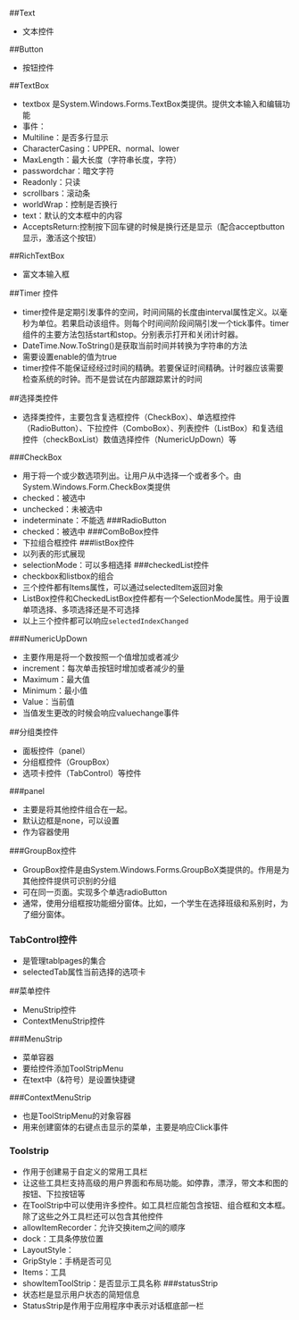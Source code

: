 ##Text
 - 文本控件

##Button
 - 按钮控件
 
##TextBox
 - textbox 是System.Windows.Forms.TextBox类提供。提供文本输入和编辑功能
 - 事件：
  - Multiline：是否多行显示
  - CharacterCasing：UPPER、normal、lower
  - MaxLength：最大长度（字符串长度，字符）
  - passwordchar：暗文字符
  - Readonly：只读
  - scrollbars：滚动条
  - worldWrap：控制是否换行
  - text：默认的文本框中的内容
  - AcceptsReturn:控制按下回车键的时候是换行还是显示（配合acceptbutton显示，激活这个按钮） 
  
##RichTextBox
 - 富文本输入框

##Timer 控件
 - timer控件是定期引发事件的空间，时间间隔的长度由interval属性定义。以毫秒为单位。若果启动该组件。则每个时间间阶段间隔引发一个tick事件。timer组件的主要方法包括start和stop。分别表示打开和关闭计时器。
 - DateTime.Now.ToString()是获取当前时间并转换为字符串的方法
 - 需要设置enable的值为true
 - timer控件不能保证经经过时间的精确。若要保证时间精确。计时器应该需要检查系统的时钟。而不是尝试在内部跟踪累计的时间
 
##选择类控件
 - 选择类控件，主要包含复选框控件（CheckBox）、单选框控件（RadioButton）、下拉控件（ComboBox）、列表控件（ListBox）和复选组控件（checkBoxList）数值选择控件（NumericUpDown）等
 
  ###CheckBox
  - 用于将一个或少数选项列出。让用户从中选择一个或者多个。由System.Windows.Form.CheckBox类提供
  - checked：被选中
  - unchecked：未被选中
  - indeterminate：不能选
 ###RadioButton
  - checked：被选中
 ###ComBoBox控件
  - 下拉组合框控件 
 ###listBox控件
  - 以列表的形式展现
  - selectionMode：可以多相选择
 ###checkedList控件
  - checkbox和listbox的组合
  - 三个控件都有Items属性，可以通过selectedItem返回对象
  - ListBox控件和CheckedListBox控件都有一个SelectionMode属性。用于设置单项选择、多项选择还是不可选择
  - 以上三个控件都可以响应`selectedIndexChanged `
  
 ###NumericUpDown
  - 主要作用是将一个数按照一个值增加或者减少
  - increment：每次单击按钮时增加或者减少的量
  - Maximum：最大值
  - Minimum：最小值
  - Value：当前值
  - 当值发生更改的时候会响应valuechange事件
 
##分组类控件
  - 面板控件（panel）
  - 分组框控件（GroupBox）
  - 选项卡控件（TabControl）等控件
  
###panel
 - 主要是将其他控件组合在一起。
 - 默认边框是none，可以设置
 - 作为容器使用 
 
 ###GroupBox控件
  - GroupBox控件是由System.Windows.Forms.GroupBoX类提供的。作用是为其他控件提供可识别的分组
  - 可在同一页面。实现多个单选radioButton
  - 通常，使用分组框按功能细分窗体。比如，一个学生在选择班级和系别时，为了细分窗体。
  
### TabControl控件
 - 是管理tablpages的集合
 - selectedTab属性当前选择的选项卡
 
##菜单控件
 - MenuStrip控件
 - ContextMenuStrip控件
 
 ###MenuStrip
 - 菜单容器
 - 要给控件添加ToolStripMenu
 - 在text中（&符号）是设置快捷键
 
 ###ContextMenuStrip
 - 也是ToolStripMenu的对象容器
 - 用来创建窗体的右键点击显示的菜单，主要是响应Click事件
 
 ### Toolstrip
 - 作用于创建易于自定义的常用工具栏
 - 让这些工具栏支持高级的用户界面和布局功能。如停靠，漂浮，带文本和图的按钮、下拉按钮等
 - 在ToolStrip中可以使用许多控件。如工具栏应能包含按钮、组合框和文本框。除了这些之外工具栏还可以包含其他控件
 - allowItemRecorder：允许交换item之间的顺序
 - dock：工具条停放位置
 - LayoutStyle：
 - GripStyle：手柄是否可见
 - Items：工具
 -  showItemToolStrip：是否显示工具名称
 ###statusStrip
 - 状态栏是显示用户状态的简短信息
 - StatusStrip是作用于应用程序中表示对话框底部一栏
  
  
    